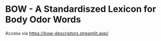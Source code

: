 # BOW - A Standardiszed Lexicon for Body Odor Words

Access via https://bow-descriptors.streamlit.app/
